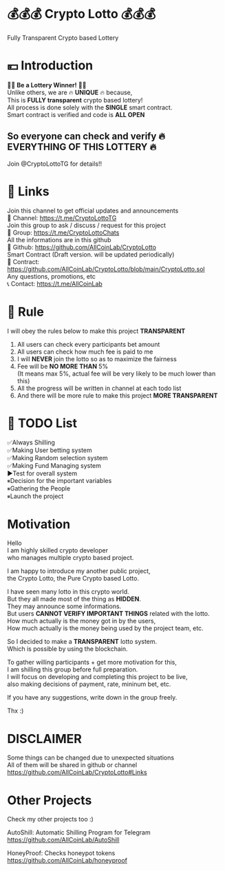 # 💰💰💰 Crypto Lotto 💰💰💰
Fully Transparent Crypto based Lottery

# 💴 Introduction
💎💎 **Be a Lottery Winner!** 💎💎  
Unlike others, we are 🔥 **UNIQUE** 🔥 because,  
This is **FULLY transparent** crypto based lottery!  
All process is done solely with the **SINGLE** smart contract.  
Smart contract is verified and code is **ALL OPEN**  
## So everyone can check and verify 🔥 **EVERYTHING OF THIS LOTTERY** 🔥
Join @CryptoLottoTG for details!!

# 🔗 Links
Join this channel to get official updates and announcements  
📣 Channel: https://t.me/CryptoLottoTG  
Join this group to ask / discuss / request for this project  
👥 Group: https://t.me/CryptoLottoChats  
All the informations are in this github  
📝 Github: https://github.com/AllCoinLab/CryptoLotto  
Smart Contract (Draft version. will be updated periodically)  
📄 Contract: https://github.com/AllCoinLab/CryptoLotto/blob/main/CryptoLotto.sol  
Any questions, promotions, etc  
📞 Contact: https://t.me/AllCoinLab  


# 📌 Rule
I will obey the rules below to make this project **TRANSPARENT**
1. All users can check every participants bet amount
2. All users can check how much fee is paid to me
3. I will **NEVER** join the lotto so as to maximize the fairness
4. Fee will be **NO MORE THAN** 5%  
(It means max 5%, actual fee will be very likely to be much lower than this)
5. All the progress will be written in channel at each todo list
6. And there will be more rule to make this project **MORE TRANSPARENT**

# 📜 TODO List
✅Always Shilling  
✅Making User betting system  
✅Making Random selection system  
✅Making Fund Managing system  
▶️Test for overall system  
⏸Decision for the important variables  
⏸Gathering the People  
⏸Launch the project  

# Motivation
Hello  
I am highly skilled crypto developer  
who manages multiple crypto based project.  

I am happy to introduce my another public project,  
the Crypto Lotto, the Pure Crypto based Lotto.  

I have seen many lotto in this crypto world.  
But they all made most of the thing as **HIDDEN**.  
They may announce some informations.  
But users **CANNOT VERIFY IMPORTANT THINGS** related with the lotto.  
How much actually is the money got in by the users,  
How much actually is the money being used by the project team, etc.  

So I decided to make a **TRANSPARENT** lotto system.  
Which is possible by using the blockchain.  

To gather willing participants + get more motivation for this,  
I am shilling this group before full preparation.  
I will focus on developing and completing this project to be live,  
also making decisions of payment, rate, mininum bet, etc.  

If you have any suggestions,
write down in the group freely.

Thx :)

# DISCLAIMER
Some things can be changed due to unexpected situations  
All of them will be shared in github or channel  
https://github.com/AllCoinLab/CryptoLotto#Links

# Other Projects
Check my other projects too :)

AutoShill: Automatic Shilling Program for Telegram  
https://github.com/AllCoinLab/AutoShill

HoneyProof: Checks honeypot tokens  
https://github.com/AllCoinLab/honeyproof
